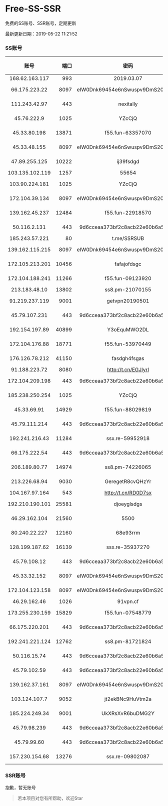 # Free-SS-SSR

免费的SS账号、SSR账号，定期更新

最新更新日期：2019-05-22 11:21:52 

### SS账号

|账号|端口|密码|加密方式|更新时间|国家|
|:-----:|-----:|:----:|:----:|:----:|:----:|
|168.62.163.117|993|2019.03.07|rc4-md5|11:17:13|US|
|66.175.223.22|8097|eIW0Dnk69454e6nSwuspv9DmS201tQ0D|aes-256-cfb|11:17:14|US|
|111.243.42.97|443|nexitally|aes-128-ctr|11:12:16|TW|
|45.76.222.9|1025|YZcCjQ|chacha20-ietf|11:17:34|JP|
|45.33.80.198|13871|f55.fun-63357070|aes-256-cfb|11:17:05|US|
|45.33.48.155|8097|eIW0Dnk69454e6nSwuspv9DmS201tQ0D|aes-256-cfb|11:17:15|US|
|47.89.255.125|10222|ij39fsdgd|chacha20-ietf|11:17:15|US|
|103.135.102.119|1257|55654|chacha20|11:17:15|US|
|103.90.224.181|1025|YZcCjQ|chacha20-ietf|11:17:07|VN|
|172.104.39.134|8097|eIW0Dnk69454e6nSwuspv9DmS201tQ0D|aes-256-cfb|11:17:12|SG|
|139.162.45.237|12484|f55.fun-22918570|aes-256-cfb|11:17:07|SG|
|50.116.2.131|443|9d6cceaa373bf2c8acb22e60b6a58be6|aes-256-cfb|11:17:13|US|
|185.243.57.221|80|t.me/SSRSUB|rc4-md5|11:17:15|US|
|139.162.115.215|8097|eIW0Dnk69454e6nSwuspv9DmS201tQ0D|aes-256-cfb|11:17:15|JP|
|172.105.213.201|10456|fafajofdsgc|aes-256-cfb|11:17:06|JP|
|172.104.188.241|11266|f55.fun-09123920|aes-256-cfb|11:17:07|SG|
|213.183.48.10|13802|ss8.pm-21070155|rc4-md5|11:17:06|RU|
|91.219.237.119|9001|getvpn20190501|aes-256-cfb|11:17:16|HU|
|45.79.107.231|443|9d6cceaa373bf2c8acb22e60b6a58be6|aes-256-cfb|11:17:14|US|
|192.154.197.89|40899|Y3oEquMWO2DL|aes-256-cfb|11:17:17|US|
|172.104.176.88|18771|f55.fun-53970449|aes-256-cfb|11:17:07|SG|
|176.126.78.212|41150|fasdgh4fsgas|chacha20-ietf|11:17:14|GB|
|91.188.223.72|8080|http://t.cn/EGJIyrl|rc4-md5|11:17:14|RU|
|172.104.209.198|443|9d6cceaa373bf2c8acb22e60b6a58be6|aes-256-cfb|11:17:15|US|
|185.238.250.254|1025|YZcCjQ|chacha20-ietf|11:17:05|US|
|45.33.69.91|14929|f55.fun-88029819|aes-256-cfb|11:17:05|US|
|45.79.111.214|443|9d6cceaa373bf2c8acb22e60b6a58be6|aes-256-cfb|11:17:13|US|
|192.241.216.43|11284|ssx.re-59952918|aes-256-cfb|11:17:06|US|
|66.175.222.54|443|9d6cceaa373bf2c8acb22e60b6a58be6|aes-256-cfb|11:17:15|US|
|206.189.80.77|14974|ss8.pm-74226065|aes-256-cfb|11:17:07|SG|
|213.226.68.94|9030|GeregetR8cvQHzYr|aes-256-cfb|11:17:16|DE|
|104.167.97.164|543|http://t.cn/RD0D7sx|rc4-md5|11:17:13|CA|
|192.210.190.101|25581|djoeyglsdgs|aes-256-cfb|11:17:09|US|
|46.29.162.104|21560|5500|chacha20-ietf|11:17:15|RU|
|80.240.22.227|12160|68e93rrm|aes-256-cfb|11:17:10|DE|
|128.199.187.62|16139|ssx.re-35937270|aes-256-cfb|11:17:07|SG|
|45.79.108.12|443|9d6cceaa373bf2c8acb22e60b6a58be6|aes-256-cfb|11:17:13|US|
|45.33.32.152|8097|eIW0Dnk69454e6nSwuspv9DmS201tQ0D|aes-256-cfb|11:17:13|US|
|172.104.123.158|8097|eIW0Dnk69454e6nSwuspv9DmS201tQ0D|aes-256-cfb|11:17:14|JP|
|46.29.162.46|1026|91vpn.cf|rc4-md5|11:17:12|RU|
|173.255.230.159|15829|f55.fun-07548779|aes-256-cfb|11:17:05|US|
|66.175.220.201|443|9d6cceaa373bf2c8acb22e60b6a58be6|aes-256-cfb|11:17:11|US|
|192.241.221.124|12762|ss8.pm-81721824|aes-256-cfb|11:17:06|US|
|50.116.15.74|443|9d6cceaa373bf2c8acb22e60b6a58be6|aes-256-cfb|11:17:13|US|
|45.79.102.59|443|9d6cceaa373bf2c8acb22e60b6a58be6|aes-256-cfb|11:17:14|US|
|139.162.37.161|8097|eIW0Dnk69454e6nSwuspv9DmS201tQ0D|aes-256-cfb|11:17:12|SG|
|103.124.107.7|9052|jt2ekBNc9HuVtm2a|aes-256-cfb|10:57:18|US|
|185.224.249.34|9001|UkXRsXvR6buDMG2Y|aes-256-cfb|11:12:14|RU|
|45.79.98.239|443|9d6cceaa373bf2c8acb22e60b6a58be6|aes-256-cfb|11:17:13|US|
|45.79.99.60|443|9d6cceaa373bf2c8acb22e60b6a58be6|aes-256-cfb|11:17:10|US|
|157.230.154.68|13276|ssx.re-09802087|aes-256-cfb|11:17:06|US|


### SSR账号

抱歉，暂无账号



> 若本项目对您有所帮助，欢迎Star